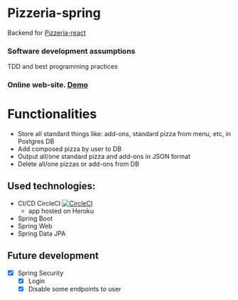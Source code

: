 # Pizzeria-spring
Backend for [Pizzeria-react](https://github.com/jaca1119/Pizzeria-react)
### Software development assumptions
TDD and best programming practices

### Online web-site. [Demo](https://goofy-hugle-5739c9.netlify.com/) 
# Functionalities
- Store all standard things like: add-ons, standard pizza from menu, etc, in Postgres DB
- Add composed pizza by user to DB
- Output all/one standard pizza and add-ons in JSON format
- Delete all/one pizzas or add-ons from DB
 
## Used technologies:
- CI/CD CircleCI [![CircleCI](https://circleci.com/gh/jaca1119/Pizzeria-spring.svg?style=shield)](hhttps://circleci.com/gh/jaca1119/Pizzeria-spring)
  - app hosted on Heroku
- Spring Boot
- Spring Web
- Spring Data JPA

## Future development

- [x] Spring Security
  - [x] Login
  - [x] Disable some endpoints to user
